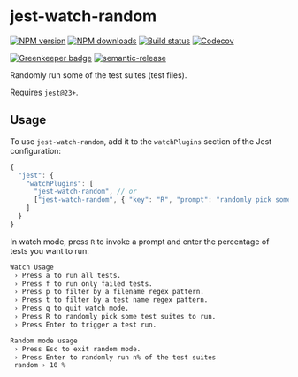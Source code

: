 # jest-watch-random

[![NPM version][npm-image]][npm-url]
[![NPM downloads][downloads-image]][downloads-url]
[![Build status][circleci-image]][circleci-url]
[![Codecov][codecov-image]][codecov-url]

[![Greenkeeper badge][green-keeper-image]][green-keeper-url]
[![semantic-release][semantic-release-image]][semantic-release-url]

Randomly run some of the test suites (test files).

Requires `jest@23+`.

## Usage

To use `jest-watch-random`,
add it to the `watchPlugins` section of the Jest configuration:

```js
{
  "jest": {
    "watchPlugins": [
      "jest-watch-random", // or
      ["jest-watch-random", { "key": "R", "prompt": "randomly pick some test suites to run" }]
    ]
  }
}
```

In watch mode, press `R` to invoke a prompt and enter the percentage of tests you want to run:

```sh
Watch Usage
 › Press a to run all tests.
 › Press f to run only failed tests.
 › Press p to filter by a filename regex pattern.
 › Press t to filter by a test name regex pattern.
 › Press q to quit watch mode.
 › Press R to randomly pick some test suites to run.
 › Press Enter to trigger a test run.
```

```sh
Random mode usage
 › Press Esc to exit random mode.
 › Press Enter to randomly run n% of the test suites
 random › 10 %
```

[npm-image]: https://img.shields.io/npm/v/jest-watch-random.svg?style=flat
[npm-url]: https://npmjs.org/package/jest-watch-random
[downloads-image]: https://img.shields.io/npm/dm/jest-watch-random.svg?style=flat
[downloads-url]: https://npmjs.org/package/jest-watch-random
[circleci-image]: https://circleci.com/gh/unional/jest-watch-random/tree/master.svg?style=shield
[circleci-url]: https://circleci.com/gh/unional/jest-watch-random/tree/master
[codecov-image]: https://codecov.io/gh/unional/jest-watch-random/branch/master/graph/badge.svg
[codecov-url]: https://codecov.io/gh/unional/jest-watch-random
[green-keeper-image]:
https://badges.greenkeeper.io/unional/jest-watch-random.svg
[green-keeper-url]:https://greenkeeper.io/
[semantic-release-image]:https://img.shields.io/badge/%20%20%F0%9F%93%A6%F0%9F%9A%80-semantic--release-e10079.svg
[semantic-release-url]:https://github.com/semantic-release/semantic-release
